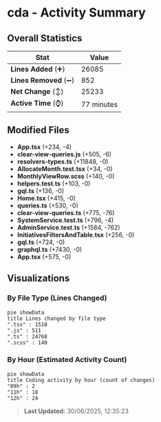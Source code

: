 # cda - Activity Summary 

## Overall Statistics

| Stat                   | Value                                                             |
| ---------------------- | ----------------------------------------------------------------- |
| **Lines Added** (➕)   | 26085                                          |
| **Lines Removed** (➖) | 852                                        |
| **Net Change** (↕)    | 25233                |
| **Active Time** (⌚)   | 77 minutes |


## Modified Files
- **App.tsx** (+234, -4)
- **clear-view-queries.js** (+505, -6)
- **resolvers-types.ts** (+11848, -0)
- **AllocateMonth.test.tsx** (+34, -0)
- **MonthlyViewRow.scss** (+140, -0)
- **helpers.test.ts** (+103, -0)
- **gql.ts** (+136, -0)
- **Home.tsx** (+415, -0)
- **queries.ts** (+530, -0)
- **clear-view-queries.ts** (+775, -76)
- **SystemService.test.ts** (+796, -4)
- **AdminService.test.ts** (+1584, -762)
- **InitiativesFiltersAndTable.tsx** (+256, -0)
- **gql.ts** (+724, -0)
- **graphql.ts** (+7430, -0)
- **App.tsx** (+575, -0)

## Visualizations

### By File Type (Lines Changed)

```mermaid
pie showData
title Lines changed by file type
".tsx" : 1518
".js" : 511
".ts" : 24768
".scss" : 140
```

### By Hour (Estimated Activity Count)

```mermaid
pie showData
title Coding activity by hour (count of changes)
"09h" : 2
"11h" : 18
"12h" : 24
```


> **Last Updated:** 30/06/2025, 12:35:23